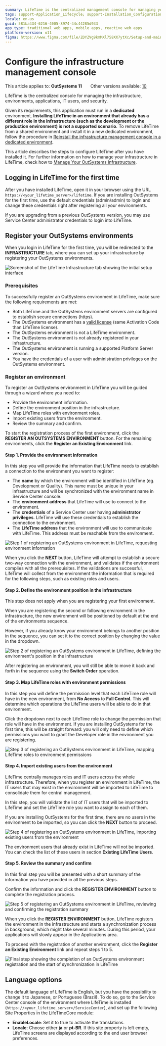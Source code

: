 ```yaml
---
summary: LifeTime is the centralized management console for managing your environments, applications, security, and more. Learn how to configure LifeTime management console.
tags: support-Application_Lifecycle; support-Installation_Configuration; version-11
locale: en-us
guid: 581ba434-6216-4005-8974-44c44285d933
app_type: traditional web apps, mobile apps, reactive web apps
platform-version: o11
figma: https://www.figma.com/file/ZDYZVg9kmMXl758XX7ytXc/Setup-and-maintain-your-OutSystems-Infrastructure?type=design&node-id=2636%3A769&mode=design&t=PPL7U8XyNSIpuC5w-1
---
```


# Configure the infrastructure management console

<div class="info" markdown="1">

This article applies to: **OutSystems 11**&#8195;&#8195;Other versions available: [10](https://success.outsystems.com/Documentation/10/Setting_Up_OutSystems/Configure_the_infrastructure_management_console)

</div>

LifeTime is the centralized console for managing the infrastructure, environments, applications, IT users, and security.

Given its requirements, this application must run in a **dedicated** environment. **Installing LifeTime in an environment that already has a different role in the infrastructure (such as the development or the production environment) is not a supported scenario.** To remove LifeTime from a shared environment and install it in a new dedicated environment, follow the procedure in [Reinstall the infrastructure management console in a dedicated environment](https://success.outsystems.com/Support/Enterprise_Customers/Maintenance_and_Operations/Reinstall_the_infrastructure_management_console_in_a_dedicated_environment).

This article describes the steps to configure LifeTime after you have installed it. For further information on how to manage your infrastructure in LifeTime, check how to [Manage Your OutSystems Infrastructure](../../managing-the-applications-lifecycle/initial-setup-of-an-infrastructure.md).

## Logging in LifeTime for the first time

After you have installed LifeTime, open it in your browser using the URL `https://<your_lifetime_server>/lifetime`. If you are installing OutSystems for the first time, use the default credentials (admin/admin) to login and change these credentials right after registering all your environments.

If you are upgrading from a previous OutSystems version, you may use Service Center administrator credentials to login into LifeTime.

## Register your OutSystems environments

When you login in LifeTime for the first time, you will be redirected to the **INFRASTRUCTURE** tab, where you can set up your infrastructure by registering your OutSystems environments.

![Screenshot of the LifeTime Infrastructure tab showing the initial setup interface](images/lifetime-configure-1.png "LifeTime Infrastructure Tab")
 
### Prerequisites

To successfully register an OutSystems environment in LifeTime, make sure the following requirements are met:

* Both LifeTime and the OutSystems environment servers are configured to establish secure connections (https).
* The OutSystems environment has a [valid license](http://www.outsystems.com/licensing) (same Activation Code than LifeTime license).
* The OutSystems environment is not a LifeTime environment.
* The OutSystems environment is not already registered in your infrastructure.
* The OutSystems environment is running a supported Platform Server version.
* You have the credentials of a user with administration privileges on the OutSystems environment.

### Register an environment

To register an OutSystems environment in LifeTime you will be guided through a wizard where you need to:  

* Provide the environment information.
* Define the environment position in the infrastructure.
* Map LifeTime roles with environment roles.
* Import existing users from the environment.
* Review the summary and confirm.

To start the registration process of the first environment, click the **REGISTER AN OUTSYSTEMS ENVIRONMENT** button. For the remaining environments, click the **Register an Existing Environment** link.

#### Step 1. Provide the environment information

In this step you will provide the information that LifeTime needs to establish a connection to the environment you want to register:

* The **name** by which the environment will be identified in LifeTime (eg. Development or Quality). This name must be unique in your infrastructure and will be synchronized with the environment name in Service Center console.
* The **environment address** that LifeTime will use to connect to the environment.
* The **credentials** of a Service Center user having **administrator privileges**. LifeTime will use these credentials to establish the connection to the environment.
* The **LifeTime address** that the environment will use to communicate with LifeTime. This address must be reachable from the environment.

![Step 1 of registering an OutSystems environment in LifeTime, requesting environment information](images/lifetime-configure-2.png "Register Environment Information Step")

When you click the **NEXT** button, LifeTime will attempt to establish a secure two-way connection with the environment, and validates if the environment complies with all the prerequisites. If the validations are successful, LifeTime will collect from the environment the information that is required for the following steps, such as existing roles and users.

#### Step 2. Define the environment position in the infrastructure

This step does not apply when you are registering your first environment.

When you are registering the second or following environment in the infrastructure, the new environment will be positioned by default at the end of the environments sequence.

However, if you already know your environment belongs to another position in the sequence, you can set it to the correct position by changing the value in the dropdown.

![Step 2 of registering an OutSystems environment in LifeTime, defining the environment's position in the infrastructure](images/lifetime-configure-3.png "Define Environment Position Step")

After registering an environment, you will still be able to move it back and forth in the sequence using the **Switch Order** operation.

#### Step 3. Map LifeTime roles with environment permissions

In this step you will define the permission level that each LifeTime role will have in the new environment, from **No Access** to **Full Control**. This will determine which operations the LifeTime users will be able to do in that environment.

Click the dropdown next to each LifeTime role to change the permission that role will have in the environment. If you are installing OutSystems for the first time, this will be straight forward: you will only need to define which permissions you want to grant the Developer role in the environment you are registering.

![Step 3 of registering an OutSystems environment in LifeTime, mapping LifeTime roles to environment permissions](images/lifetime-configure-4.png "Map LifeTime Roles with Environment Permissions Step")

#### Step 4. Import existing users from the environment

LifeTime centrally manages roles and IT users across the whole infrastructure. Therefore, when you register an environment in LifeTime, the IT users that may exist in the environment will be imported to LifeTime to consolidate them for central management.

In this step, you will validate the list of IT users that will be imported to LifeTime and set the LifeTime role you want to assign to each of them.

If you are installing OutSystems for the first time, there are no users in the environment to be imported, so you can click the **NEXT** button to proceed.

![Step 4 of registering an OutSystems environment in LifeTime, importing existing users from the environment](images/lifetime-configure-5.png "Import Existing Users from Environment Step")


The environment users that already exist in LifeTime will not be imported. You can check the list of these users in section **Existing LifeTime Users**.

#### Step 5. Review the summary and confirm

In this final step you will be presented with a short summary of the information you have provided in all the previous steps.

Confirm the information and click the **REGISTER ENVIRONMENT** button to complete the registration process.

![Step 5 of registering an OutSystems environment in LifeTime, reviewing and confirming the registration summary](images/lifetime-configure-6.png "Review and Confirm Registration Summary Step")

When you click the **REGISTER ENVIRONMENT** button, LifeTime registers the environment in the infrastructure and starts a synchronization process in background, which might take several minutes. During this period, your applications will slowly appear in the Applications area.

To proceed with the registration of another environment, click the **Register an Existing Environment** link and repeat steps 1 to 5.

![Final step showing the completion of an OutSystems environment registration and the start of synchronization in LifeTime](images/lifetime-configure-7.png "Complete Registration and Synchronization")

## Language options

The default language of LifeTime is English, but you have the possibility to change it to Japanese, or Portuguese (Brazil). To do so, go to the Service Center console of the environment where LifeTime is installed (`https://<your_lifetime_server>/ServiceCenter`), and set up the following Site Properties in the LifeTimeCore module:

* **EnableLocale**: Set it to true to activate the translations.
* **Locale**: Choose either **ja** or **pt-BR**. If this site property is left empty, LifeTime screens are displayed according to the end user browser preferences.
